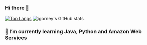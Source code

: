 ### Hi there 👋
[![Top Langs](https://github-readme-stats.vercel.app/api/top-langs/?username=igorney&layout=compact)](https://github.com/igorney/github-readme-stats)
![igorney's GitHub stats](https://github-readme-stats.vercel.app/api?username=igorney&show_icons=true&theme=tokyonight)
<!--
**igorney/igorney** is a ✨ _special_ ✨ repository because its `README.md` (this file) appears on your GitHub profile.

Here are some ideas to get you started:

- 🔭 I’m currently working on ...
- 👯 I’m looking to collaborate on ...
- 🤔 I’m looking for help with ...
- 💬 Ask me about ...
- 📫 How to reach me: ...
- 😄 Pronouns: ...
- ⚡ Fun fact: ...
-->
### 🌱 I’m currently learning Java, Python and Amazon Web Services
